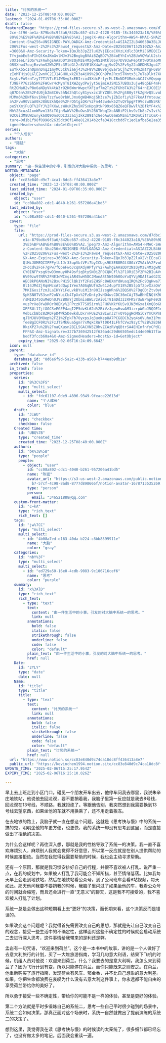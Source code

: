 ```yaml
---
title: "讨厌的系统一"
date: "2023-12-25T08:40:00.000Z"
lastmod: "2024-01-09T06:35:00.000Z"
draft: false
featuredImage: "https://prod-files-secure.s3.us-west-2.amazonaws.com/d7dbc101-8\
  2ce-4f96-ae1a-879bd6c9f3a6/842bc657-d3c2-4220-9185-f8c344023a18/%E6%80%9D%E8%\
  80%83%E5%BF%AB%E4%B8%8E%E6%85%A2.jpeg?X-Amz-Algorithm=AWS4-HMAC-SHA256&X-Amz-\
  Content-Sha256=UNSIGNED-PAYLOAD&X-Amz-Credential=ASIAZI2LB4663BA3BLJG%2F20250\
  206%2Fus-west-2%2Fs3%2Faws4_request&X-Amz-Date=20250206T152510Z&X-Amz-Expires\
  =3600&X-Amz-Security-Token=IQoJb3JpZ2luX2VjEEcaCXVzLXdlc3QtMiJGMEQCIAPUVqkrB1\
  TfvjmbEoSnFIhQlKmJKmGvlMJv3%2BngbgBVAiBZqBD7%2B4oEYhIn%2BUoVQWalU2stevr3%2FQF\
  vOXIeeLriOSr%2FAwhgEAAaDDYzNzQyMzE4MzgwNSIMtkl05y7DV93wPeptKtwDtmaoM8T0JYc1Bk\
  ORSXhw47oujRxvhmS2W%2F5c3MldGl2r8VVE1KX4wFogj9w22%2Fv5y22aOEDMSJgo471%2F2oTvD\
  EuYkXb5cInOpmnDnqZ1myMC5CkVia6j43%2F8V%2BG96jqEarSCjhZYCYMnZmtYgF68otyOFchh39\
  zIoMTHjsOLGlE2wnVC2EJ14GHHLxkZU3a4jO9%2BCGh9PmJRcx5TNntx3L7uTa9lkt7X8tBgIQH6J\
  ScyUvPu9rnTzy77T1VTcE1JW8vg3xEBIrco45XdcPrfyrMLIBnNDFGRmkoACJ7sVQwpqnW7Ivlpib\
  fJ9BFP7GzSh5H%2FWCwr4cMymT8IXWZqydPwjyt5ujmIAJSN157UBQx3ujw48q5EF4mFuNgleqHRD\
  RtZCMaH2vP8o6aNDyVk4tW3rO2K6WnrWwpcYXFjuf7m2Tz%2FGhbTA3%2F64rnEJC0E1%2F0%2BvS\
  qB7D6n%2B%2F4U0jbZm8C6v5hNd2hQtcy81yvxzc1hYZ8hL9%2FgSB0ytFkZgNvQSLvubrGE1LCbl\
  MJMm6%2BNf6xv1RHyTzzfwe0rbWLJmx0gWB4KqjSh3ze7vjZbIofiy%2F7koAfYmteuwisEVkE%2B\
  a%2Fvw90VcaA0kJ8AUZkhQe0%2FrO5tgiQKr%2Fn443w4wk52TvQY6pgFT9Vczw0N5Rkffi1Ei6rZ\
  peSYXmjFuQT%2FYJ%2FKXwLsWHuKZhy5N7SxHpgOtNP99x65QZ6eQFDwVl%2BfkYF4x%2BcQorkAH\
  Mh%2BcuzA1xmWRvm13SiTGjnMwWV%2BuOwsD%2B6TWoqIXcANBiP2Lhs9zIb8s7sIvi%2BlOhP%2B\
  92CGidM8UWzunyk6UQ9OnsCDI3z3a1jIkk289IhzGeoAwC0aW5MzmiYZRQnCitTxC&X-Amz-Signa\
  ture=0d1b1f98f0998d2635dc96f140e812014b2cfa3418ccbdd7c1ed1afbe5e2aa35&X-Amz-S\
  ignedHeaders=host&x-id=GetObject"
series:
  - "个人成长"
authors:
  - "陈猛"
tags:
  - "大脑"
categories:
  - "思考"
summary: "由一件生活中的小事，引发的对大脑中系统一的思考。"
NOTION_METADATA:
  object: "page"
  id: "cc83e840-d9c7-4ca1-8dc8-ff436413a8e7"
  created_time: "2023-12-25T08:40:00.000Z"
  last_edited_time: "2024-01-09T06:35:00.000Z"
  created_by:
    object: "user"
    id: "cc08a802-cdc1-4040-b261-957206a41bd5"
  last_edited_by:
    object: "user"
    id: "cc08a802-cdc1-4040-b261-957206a41bd5"
  cover:
    type: "file"
    file:
      url: "https://prod-files-secure.s3.us-west-2.amazonaws.com/d7dbc101-82ce-4f96-a\
        e1a-879bd6c9f3a6/842bc657-d3c2-4220-9185-f8c344023a18/%E6%80%9D%E8%80%8\
        3%E5%BF%AB%E4%B8%8E%E6%85%A2.jpeg?X-Amz-Algorithm=AWS4-HMAC-SHA256&X-Am\
        z-Content-Sha256=UNSIGNED-PAYLOAD&X-Amz-Credential=ASIAZI2LB466Y2ZR3JVU\
        %2F20250206%2Fus-west-2%2Fs3%2Faws4_request&X-Amz-Date=20250206T152409Z\
        &X-Amz-Expires=3600&X-Amz-Security-Token=IQoJb3JpZ2luX2VjEEcaCXVzLXdlc3\
        QtMiJGMEQCIFPPytL1Jr33upVblVFi7byICUgs9K3E88RGtX8GiYZVAiA%2FvuUVfyJ3Qyb\
        zFoCd%2FoF7gPw7fQpeFwoJcqmXdyHPfyr%2FAwhgEAAaDDYzNzQyMzE4MzgwNSIMs0e3vt\
        CY0INFPxsgKtwD3mmuy0M49sfiqBtySN0iZF0CQKCfl%2F1ORiE3f2P%2BIuAVvSMtZ5Y7D\
        6V09zw97NR%2FNE3eWCmqiAR4SwH5OCJMonA8t5W40h0OoYoQYVg9DAftadG23Zv54W8RLP\
        AEC8kPOANoNI%2BxuPH15ClQk1Yf2FaSZHSFc8ABXmYdWuaqIRQ%2Fc93gHwa77uDpFRooN\
        0lI4JMdZjRqmMcxAtdQwp1Yeo7A0AqNUfmZw41z4upYX18%2BSlpGf2pvXzaOnYqcnCzDaO\
        7MKIGosifzmJLaIHYYiFeLvkBYuiM13n90IJzsgWRnG%2BQSO%2FDgCDjZtv0yKTRMytdJ1\
        SpKSN0TVS3snP2oNYuiCb4TpXx%2FzDnty3vNO4wsCDC36mCAjTBwBhNINQtK9QIsgKNHtl\
        rsMID345QuMeDn0J%2BOmYj2ObmioBWL7zAi0iT91mDd3zzRFKSrUwBPnpPe93BShNucaV8\
        vuzPrXe8YwDROrR8EKy%2FPczKT7SO5irm%2FH6VKkY6USvOJN3WGxaiXmQ0oGKxoTEQAqx\
        XPFSUt17jfGGCSvEGEP4aqI2P5dvKL62d%2BiVzJqewHvwAM3izrpWGbJ5QOE1e2mBUNAHc\
        VebLcbBbz8ZRQFpD4Wk5DewkdLDxrvFUE2%2BIwnJ2TvQY6pgHdMGiCYYmCKPmBdC9Ppmzy\
        qJlMJ8V0M8ep%2FZ1%2FpkFh70yxpsJq3uoKep8A7PCG8DCb2yq4s0Vuho31PmrtfVDlvmA\
        feeBgICF0Rz%2FzJTSMkGua5gmr7xMqkCRW7t0K41LFhfCVwz9zyCf%2B%2B36RaML%2Bnh\
        RkzXP27u%2B%2FnaQXusn2BIL5GACVN5Z0hvZCAzRVqQBtrSA4EHInfnYyCPdCzeA7YvEDt\
        FFF&X-Amz-Signature=327b736942512f636a4c29d66505edc144e09617faef457cad3\
        bedf3fccb60a4&X-Amz-SignedHeaders=host&x-id=GetObject"
      expiry_time: "2025-02-06T16:24:09.664Z"
  icon: null
  parent:
    type: "database_id"
    database_id: "8d6a6f9d-5a2c-433b-a560-b744eab9db1a"
  archived: false
  in_trash: false
  properties:
    series:
      id: "B%3C%3FS"
      type: "multi_select"
      multi_select:
        - id: "fdc61107-0de9-4896-9349-9feace22613d"
          name: "个人成长"
          color: "blue"
    draft:
      id: "JiWU"
      type: "checkbox"
      checkbox: false
    Created time:
      id: "UBQ%7B"
      type: "created_time"
      created_time: "2023-12-25T08:40:00.000Z"
    authors:
      id: "bK%3B%5B"
      type: "people"
      people:
        - object: "user"
          id: "cc08a802-cdc1-4040-b261-957206a41bd5"
          name: "陈猛"
          avatar_url: "https://s3-us-west-2.amazonaws.com/public.notion-static.com/775523\
            b7-57cf-4c98-8ad8-8777d898666f/notion-avatar-1678713535269.png"
          type: "person"
          person:
            email: "346521888@qq.com"
    custom-front-matter:
      id: "c~kA"
      type: "rich_text"
      rich_text: []
    tags:
      id: "jw%7CC"
      type: "multi_select"
      multi_select:
        - id: "4b08a7ed-d163-40da-b224-c8bb8599911e"
          name: "大脑"
          color: "gray"
    categories:
      id: "nbY%3F"
      type: "multi_select"
      multi_select:
        - id: "ed729a50-16e0-4cdb-9083-9c106716cef6"
          name: "思考"
          color: "purple"
    summary:
      id: "x%3AlD"
      type: "rich_text"
      rich_text:
        - type: "text"
          text:
            content: "由一件生活中的小事，引发的对大脑中系统一的思考。"
            link: null
          annotations:
            bold: false
            italic: false
            strikethrough: false
            underline: false
            code: false
            color: "default"
          plain_text: "由一件生活中的小事，引发的对大脑中系统一的思考。"
          href: null
    Date:
      id: "zYLY"
      type: "date"
      date: null
    Name:
      id: "title"
      type: "title"
      title:
        - type: "text"
          text:
            content: "讨厌的系统一"
            link: null
          annotations:
            bold: false
            italic: false
            strikethrough: false
            underline: false
            code: false
            color: "default"
          plain_text: "讨厌的系统一"
          href: null
  url: "https://www.notion.so/cc83e840d9c74ca18dc8ff436413a8e7"
  public_url: "https://kevinchen1994.notion.site/cc83e840d9c74ca18dc8ff436413a8e7"
UPDATE_TIME: "2025-02-06T15:25:17.954Z"
EXPIRY_TIME: "2025-02-06T16:25:10.026Z"

---
```

<link rel="stylesheet" href="https://cdn.jsdelivr.net/npm/katex@0.16.2/dist/katex.min.css" integrity="sha384-bYdxxUwYipFNohQlHt0bjN/LCpueqWz13HufFEV1SUatKs1cm4L6fFgCi1jT643X" crossorigin="anonymous">


早上去上班走到小区门口，碰见一个朋友开车出去，他停车问我去哪里，我说朱辛庄地铁站，他说他去回龙观，要不要捎着我，我脑子里第一反应就是我去8号线，回龙观在13号线，不顺路，我就拒绝了。等跟他告别，我突然想到我需要换到13号线去望京西，如果坐他的车就不用换乘了，还不用走着挨冻。


在去地铁的路上，我脑子就一直在想这个问题，这就是《思考快与慢》中的系统一搞的鬼，明明坐他的车更方便，也更快，我的系统一却没有思考到这里，而是直接做出了拒绝的决策。


为什么会这样呢？再往深入想，那就是我的性格导致了系统一的决策。我一直不喜欢麻烦别人，麻烦别人我就会觉得不好意思，所以第一反应就是在别人提供帮助的时候直接拒绝。当然在我觉得我需要帮助的时候，我也会主动寻求帮助。


还有一个原因，那就是我习惯安排好自己的行程，并很不喜欢被人打乱。说严重一点，在我的规划中，如果被人打乱了我可能会不知所措，甚至情绪低落。比如我每天早上会走到地铁站，然后在地铁站看公众号，到了公司班车会看B站视频，每天如此。那天他问我要不要捎我的时候，我脑子里闪过了如果坐他的车，我看公众号的时间就会缩短，而且还会进行一直“无意义”的聊天，这是我不可接受的，我不喜欢被人打乱了计划。


系统一总是会做出这种短期看上去“更好”的决策，而长期来看，这个决策反而是错误的。


如果改变这个问题呢？我觉得首先需要改变自己的思想，那就是先让自己改变自己的观念，接受一些生活中的不确定性，这样面对这些不确定性的时候就会启动系统二去进行深入思考，这件事情给我带来的是利还是弊。


孟岩有一句咒语，“欢迎来到荷兰”。这个是一本书中的故事，讲的是一个人做好了去意大利旅行的计划，买了一大堆旅游指南，学习几句意大利语，结果下飞机的时候，机组人员对他说：欢迎来到荷兰。什么？我要去的是意大利啊，我怎么来到荷兰了？因为飞行计划有变，所以只能停在荷兰，而你只能既来之则安之。在荷兰，他重新购买了旅行指南，发现荷兰有风车、郁金香，并不比自己想象的意大利差。如果，你把生命都浪费在哀叹为什么没有去意大利这件事上，你永远都不能自由的享受荷兰带给你的美好了。


所以勇于接受一些不确定性，带给你的可能不是一样的体验，甚至是更好的体验。


第二个方法就是平时多锻炼自己的系统二，思考一些自己平时很少碰到的场景中，系统二会如何决策，那真正面对这个场景时，系统一自然就做出了提前演练的系统二的决策了。


想到这里，我觉得我在读《思考快与慢》的时候读的太笼统了，很多细节都已经忘了，也没有做太多的笔记，后面我会重读一遍。


